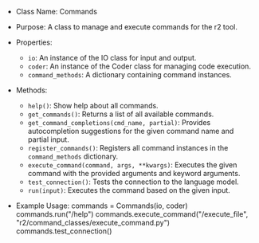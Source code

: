 - Class Name: Commands
- Purpose: A class to manage and execute commands for the r2 tool.

- Properties:
    - `io`: An instance of the IO class for input and output.
    - `coder`: An instance of the Coder class for managing code execution.
    - `command_methods`: A dictionary containing command instances.

- Methods:
    - `help()`: Show help about all commands.
    - `get_commands()`: Returns a list of all available commands.
    - `get_command_completions(cmd_name, partial)`: Provides autocompletion suggestions for the given command name and partial input.
    - `register_commands()`: Registers all command instances in the `command_methods` dictionary.
    - `execute_command(command, args, **kwargs)`: Executes the given command with the provided arguments and keyword arguments.
    - `test_connection()`: Tests the connection to the language model.
    - `run(input)`: Executes the command based on the given input.

- Example Usage:
commands = Commands(io, coder)
commands.run("/help")
commands.execute_command("/execute_file", "r2/command_classes/execute_command.py")
commands.test_connection()
